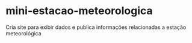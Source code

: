 # mini-estacao-meteorologica
Cria site para exibir dados e publica informações relacionadas a estação meteorológica
